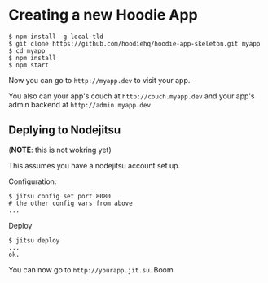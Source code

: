 # Creating a new Hoodie App

    $ npm install -g local-tld
    $ git clone https://github.com/hoodiehq/hoodie-app-skeleton.git myapp
    $ cd myapp
    $ npm install
    $ npm start

Now you can go to `http://myapp.dev` to visit your app.

You also can your app's couch at `http://couch.myapp.dev`
and your app's admin backend at `http://admin.myapp.dev`

## Deplying to Nodejitsu

(**NOTE**: this is not wokring yet)

This assumes you have a nodejitsu account set up.

Configuration:

    $ jitsu config set port 8080
    # the other config vars from above
    ...

Deploy

    $ jitsu deploy
    ...
    ok.

You can now go to `http://yourapp.jit.su`. Boom